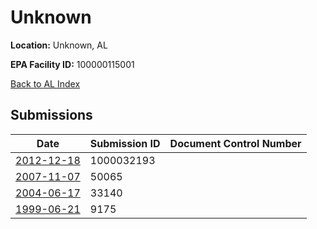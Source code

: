 # Unknown

**Location:** Unknown, AL

**EPA Facility ID:** 100000115001

[Back to AL Index](../../index.md)

## Submissions

| Date | Submission ID | Document Control Number |
|------|--------------|-------------------------|
| [2012-12-18](submissions/1000032193.md) | 1000032193 |  |
| [2007-11-07](submissions/50065.md) | 50065 |  |
| [2004-06-17](submissions/33140.md) | 33140 |  |
| [1999-06-21](submissions/9175.md) | 9175 |  |
